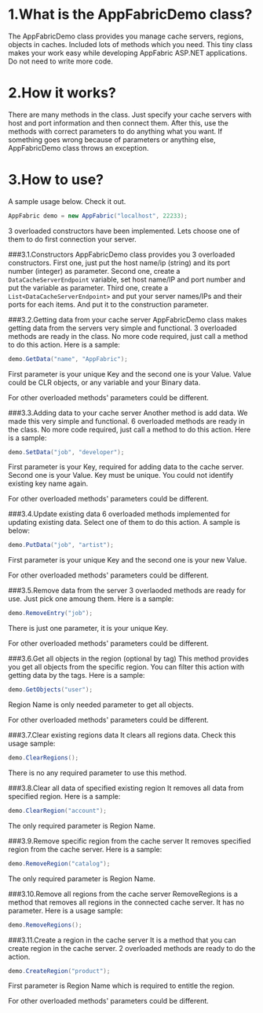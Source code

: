 1.What is the AppFabricDemo class?
=============
The AppFabricDemo class provides you manage cache servers, regions, objects in caches. Included lots of methods which you need. This tiny class makes your work easy while developing AppFabric ASP.NET applications. Do not need to write more code.

2.How it works?
=============
There are many methods in the class. Just specify your cache servers with host and port information and then connect them. After this, use the methods with correct parameters to do anything what you want. If something goes wrong because of parameters or anything else, AppFabricDemo class throws an exception.

3.How to use?
=============
A sample usage below. Check it out.
```c#
AppFabric demo = new AppFabric("localhost", 22233);
```
3 overloaded constructors have been implemented. Lets choose one of them to do first connection your server.

###3.1.Constructors
AppFabricDemo class provides you 3 overloaded constructors.
First one, just put the host name/ip (string) and its port number (integer) as parameter.
Second one, create a ```DataCacheServerEndpoint``` variable, set host name/IP and port number and put the variable as parameter.
Third one, create a ```List<DataCacheServerEndpoint>``` and put your server names/IPs and their ports for each items. And put it to the construction parameter.

###3.2.Getting data from your cache server
AppFabricDemo class makes getting data from the servers very simple and functional. 3 overloaded methods are ready in the class. No more code required, just call a method to do this action. Here is a sample:
```c#
demo.GetData("name", "AppFabric");
```
First parameter is your unique Key and the second one is your Value. Value could be CLR objects, or any variable and your Binary data.

For other overloaded methods' parameters could be different.

###3.3.Adding data to your cache server
Another method is add data. We made this very simple and functional. 6 overloaded methods are ready in the class. No more code required, just call a method to do this action. Here is a sample:
```c#
demo.SetData("job", "developer");
```
First parameter is your Key, required for adding data to the cache server. Second one is your Value. Key must be unique. You could not identify existing key name again.

For other overloaded methods' parameters could be different.

###3.4.Update existing data
6 overloaded methods implemented for updating existing data. Select one of them to do this action. A sample is below:
```c#
demo.PutData("job", "artist");
```
First parameter is your unique Key and the second one is your new Value.

For other overloaded methods' parameters could be different.

###3.5.Remove data from the server
3 overlaoded methods are ready for use. Just pick one amoung them. Here is a sample:
```c#
demo.RemoveEntry("job");
```
There is just one parameter, it is your unique Key.

For other overloaded methods' parameters could be different.

###3.6.Get all objects in the region (optional by tag)
This method provides you get all objects from the specific region. You can filter this action with getting data by the tags. Here is a sample:
```c#
demo.GetObjects("user");
```
Region Name is only needed parameter to get all objects.

For other overloaded methods' parameters could be different.

###3.7.Clear existing regions data
It clears all regions data. Check this usage sample:
```c#
demo.ClearRegions();
```
There is no any required parameter to use this method.

###3.8.Clear all data of specified existing region
It removes all data from specified region. Here is a sample:
```c#
demo.ClearRegion("account");
```
The only required parameter is Region Name.

###3.9.Remove specific region from the cache server
It removes specified region from the cache server. Here is a sample:
```c#
demo.RemoveRegion("catalog");
```
The only required parameter is Region Name.

###3.10.Remove all regions from the cache server
RemoveRegions is a method that removes all regions in the connected cache server. It has no parameter. Here is a usage sample:
```c#
demo.RemoveRegions();
```

###3.11.Create a region in the cache server
It is a method that you can create region in the cache server. 2 overloaded methods are ready to do the action.
```c#
demo.CreateRegion("product");
```
First parameter is Region Name which is required to entitle the region.

For other overloaded methods' parameters could be different.
